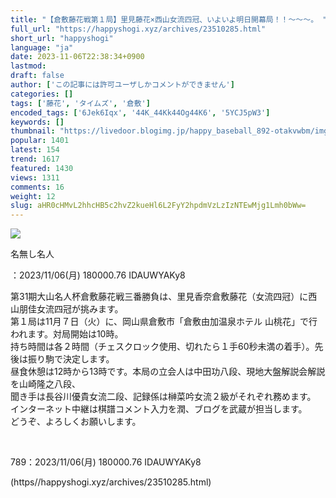 ```yaml
---
title: "【倉敷藤花戦第１局】里見藤花×西山女流四冠、いよいよ明日開幕局！！～～～。 "
full_url: "https://happyshogi.xyz/archives/23510285.html"
short_url: "happyshogi"
language: "ja"
date: 2023-11-06T22:38:34+0900
lastmod: 
draft: false
author: ['この記事には許可ユーザしかコメントができません']
categories: []
tags: ['藤花', 'タイムズ', '倉敷']
encoded_tags: ['6Jek6Iqx', '44K_44Kk44Og44K6', '5YCJ5pW3']
keywords: []
thumbnail: "https://livedoor.blogimg.jp/happy_baseball_892-otakvwbm/imgs/9/5/956e2a7c-s.jpg"
popular: 1401
latest: 154
trend: 1617
featured: 1430
views: 1311
comments: 16
weight: 12
slug: aHR0cHMvL2hhcHB5c2hvZ2kueHl6L2FyY2hpdmVzLzIzNTEwMjg1Lmh0bWw=
---
```


![](https://livedoor.blogimg.jp/happy_baseball_892-otakvwbm/imgs/9/5/956e2a7c-s.jpg)

<div><p>名無し名人 </p>：2023/11/06(月) 180000.76 IDAUWYAKy8<p name='surebodymain' class='surebody_AUWYAKy8' id='surebody789'>第31期大山名人杯倉敷藤花戦三番勝負は、里見香奈倉敷藤花（女流四冠）に西山朋佳女流四冠が挑みます。 <br> 第１局は11月７日（火）に、岡山県倉敷市「倉敷由加温泉ホテル 山桃花」で行われます。対局開始は10時。 <br> 持ち時間は各２時間（チェスクロック使用、切れたら１手60秒未満の着手）。先後は振り駒で決定します。 <br> 昼食休憩は12時から13時です。本局の立会人は中田功八段、現地大盤解説会解説を山崎隆之八段、 <br> 聞き手は長谷川優貴女流二段、記録係は榊菜吟女流２級がそれぞれ務めます。 <br> インターネット中継は棋譜コメント入力を潤、ブログを武蔵が担当します。 <br> どうぞ、よろしくお願いします。 </p><br><p>789：2023/11/06(月) 180000.76 IDAUWYAKy8</p></div>

(https//happyshogi.xyz/archives/23510285.html)
